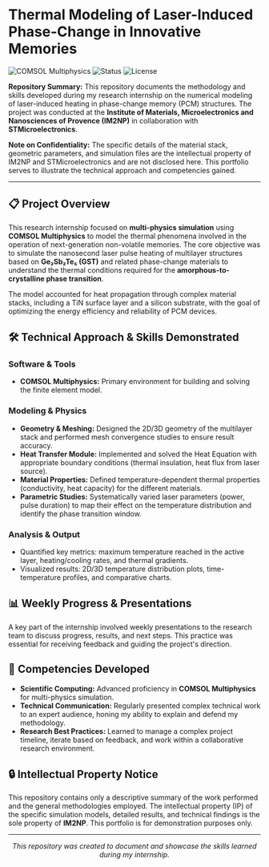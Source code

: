 # Thermal Modeling of Laser-Induced Phase-Change in Innovative Memories

![COMSOL Multiphysics](https://img.shields.io/badge/COMSOL-Multiphysics-%230078D4?logo=comsol)
![Status](https://img.shields.io/badge/Status-Complete-success)
![License](https://img.shields.io/badge/License-Custom-blue)

**Repository Summary:** This repository documents the methodology and skills developed during my research internship on the numerical modeling of laser-induced heating in phase-change memory (PCM) structures. The project was conducted at the **Institute of Materials, Microelectronics and Nanosciences of Provence (IM2NP)** in collaboration with **STMicroelectronics**.

**Note on Confidentiality:** The specific details of the material stack, geometric parameters, and simulation files are the intellectual property of IM2NP and STMicroelectronics and are not disclosed here. This portfolio serves to illustrate the technical approach and competencies gained.

---

## 📋 Project Overview

This research internship focused on **multi-physics simulation** using **COMSOL Multiphysics** to model the thermal phenomena involved in the operation of next-generation non-volatile memories. The core objective was to simulate the nanosecond laser pulse heating of multilayer structures based on **Ge₂Sb₂Te₅ (GST)** and related phase-change materials to understand the thermal conditions required for the **amorphous-to-crystalline phase transition**.

The model accounted for heat propagation through complex material stacks, including a TiN surface layer and a silicon substrate, with the goal of optimizing the energy efficiency and reliability of PCM devices.

## 🛠️ Technical Approach & Skills Demonstrated

### **Software & Tools**
*   **COMSOL Multiphysics:** Primary environment for building and solving the finite element model.

### **Modeling & Physics**
*   **Geometry & Meshing:** Designed the 2D/3D geometry of the multilayer stack and performed mesh convergence studies to ensure result accuracy.
*   **Heat Transfer Module:** Implemented and solved the Heat Equation with appropriate boundary conditions (thermal insulation, heat flux from laser source).
*   **Material Properties:** Defined temperature-dependent thermal properties (conductivity, heat capacity) for the different materials.
*   **Parametric Studies:** Systematically varied laser parameters (power, pulse duration) to map their effect on the temperature distribution and identify the phase transition window.

### **Analysis & Output**
*   Quantified key metrics: maximum temperature reached in the active layer, heating/cooling rates, and thermal gradients.
*   Visualized results: 2D/3D temperature distribution plots, time-temperature profiles, and comparative charts.

## 📊 Weekly Progress & Presentations

A key part of the internship involved weekly presentations to the research team to discuss progress, results, and next steps. This practice was essential for receiving feedback and guiding the project's direction.

## 🚀 Competencies Developed

*   **Scientific Computing:** Advanced proficiency in **COMSOL Multiphysics** for multi-physics simulation.
*   **Technical Communication:** Regularly presented complex technical work to an expert audience, honing my ability to explain and defend my methodology.
*   **Research Best Practices:** Learned to manage a complex project timeline, iterate based on feedback, and work within a collaborative research environment.

## 🔒 Intellectual Property Notice

This repository contains only a descriptive summary of the work performed and the general methodologies employed. The intellectual property (IP) of the specific simulation models, detailed results, and technical findings is the sole property of **IM2NP**. This portfolio is for demonstration purposes only.

---

<p align="center">
  <i>This repository was created to document and showcase the skills learned during my internship.</i>
</p>
